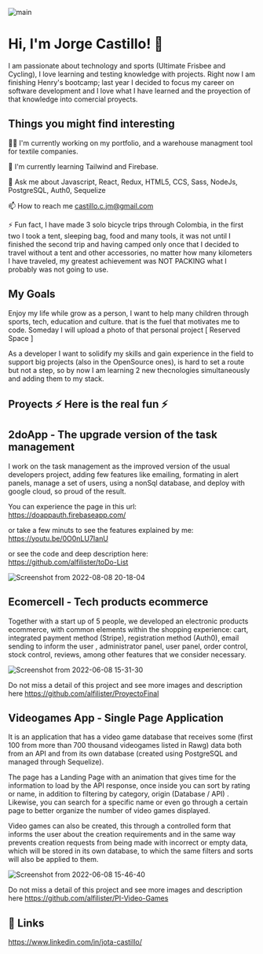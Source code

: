 ![main](https://user-images.githubusercontent.com/89329462/172508668-43bba86c-fd7f-4813-b31b-7993a5edf75f.gif)

# Hi, I'm Jorge Castillo! 👋

I am passionate about technology and sports (Ultimate Frisbee and Cycling), I love learning and testing knowledge with projects. Right now I am finishing Henry's bootcamp; last year I decided to focus my career on software development and I love what I have learned and the proyection of that knowledge into comercial proyects.

## Things you might find interesting
👩‍💻 I'm currently working on my portfolio, and a warehouse managment tool for textile companies. 

🧠 I'm currently learning Tailwind and Firebase.

💬 Ask me about Javascript, React, Redux, HTML5, CCS, Sass, NodeJs, PostgreSQL, Auth0, Sequelize

📫 How to reach me 
castillo.c.jm@gmail.com

⚡️ Fun fact, I have made 3 solo bicycle trips through Colombia, in the first two I took a tent, sleeping bag, food and many tools, it was not until I finished the second trip and having camped only once that I decided to travel without a tent and other accessories, no matter how many kilometers I have traveled, my greatest achievement was NOT PACKING what I probably was not going to use.

## My Goals

Enjoy my life while grow as a person, I want to help many children through sports, tech, education and culture. that is the fuel that motivates me to code.
Someday I will upload a photo of that personal project [ Reserved Space ]

As a developer I want to solidify my skills and gain experience in the field to support big projects (also in the OpenSource ones), is hard to set a route but not a step, so by now I am learning 2 new thecnologies simultaneously and adding them to my stack.

## Proyects ⚡️ Here is the real fun ⚡️

## 2doApp - The upgrade version of the task management

I work on the task management as the improved version of the usual developers project, adding few features like emailing, formating in alert panels, manage a set of users, using a nonSql database, and deploy with google cloud, so proud of the result.

You can experience the page in this url: 
https://doappauth.firebaseapp.com/

or take a few minuts to see the features explained by me:
https://youtu.be/0O0nLU7IanU

or see the code and deep description here: 
https://github.com/alfilister/toDo-List

![Screenshot from 2022-08-08 20-18-04](https://user-images.githubusercontent.com/89329462/183541780-69766db2-ec9a-4e51-a232-6fd226fb0b8e.png)


## Ecomercell - Tech products ecommerce

Together with a start up of 5 people, we developed an electronic products ecommerce, with common elements within the shopping experience: cart, integrated payment method (Stripe), registration method (Auth0), email sending to inform the user , administrator panel, user panel, order control, stock control, reviews, among other features that we consider necessary.

![Screenshot from 2022-06-08 15-31-30](https://user-images.githubusercontent.com/89329462/172722132-491c2db3-fddd-4c42-a249-53ea889e2550.png)

Do not miss a detail of this project and see more images and description here https://github.com/alfilister/ProyectoFinal

## Videogames App - Single Page Application

It is an application that has a video game database that receives some (first 100 from more than 700 thousand videogames listed in Rawg) data both from an API and from its own database (created using PostgreSQL and managed through Sequelize).

The page has a Landing Page with an animation that gives time for the information to load by the API response, once inside you can sort by rating or name, in addition to filtering by category, origin (Database / API) .
Likewise, you can search for a specific name or even go through a certain page to better organize the number of video games displayed. 

Video games can also be created, this through a controlled form that informs the user about the creation requirements and in the same way prevents creation requests from being made with incorrect or empty data, which will be stored in its own database, to which the same filters and sorts will also be applied to them.


![Screenshot from 2022-06-08 15-46-40](https://user-images.githubusercontent.com/89329462/172722864-1af76def-f271-4668-b183-50ab43f65b30.png)

Do not miss a detail of this project and see more images and description here https://github.com/alfilister/PI-Video-Games




## 🔗 Links
https://www.linkedin.com/in/jota-castillo/
